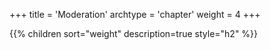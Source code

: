 +++
title = 'Moderation'
archtype = 'chapter'
weight = 4
+++

{{% children sort="weight" description=true style="h2" %}}